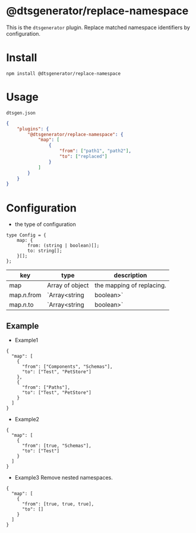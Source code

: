 # @dtsgenerator/replace-namespace

This is the `dtsgenerator` plugin.
Replace matched namespace identifiers by configuration.

# Install

```
npm install @dtsgenerator/replace-namespace
```

# Usage

`dtsgen.json`
```json
{
    "plugins": {
        "@dtsgenerator/replace-namespace": {
            "map": [
                {
                    "from": ["path1", "path2"],
                    "to": ["replaced"]
                }
            ]
        }
    }
}
```

# Configuration

- the type of configuration
```
type Config = {
    map: {
        from: (string | boolean)[];
        to: string[];
    }[];
};
```

| key | type | description |
|-----|------|-------------|
| map | Array of object | the mapping of replacing. |
| map.*n*.from | `Array<string | boolean>` | the definition of from name. if this value is true, it treated as wildcard . |
| map.*n*.to | `Array<string | boolean>` | the definition of to name. |

## Example

- Example1
```
{
  "map": [
    {
      "from": ["Components", "Schemas"],
      "to": ["Test", "PetStore"]
    },
    {
      "from": ["Paths"],
      "to": ["Test", "PetStore"]
    }
  ]
}
```

- Example2
```
{
  "map": [
    {
      "from": [true, "Schemas"],
      "to": ["Test"]
    }
  ]
}
```

- Example3
Remove nested namespaces.

```
{
  "map": [
    {
      "from": [true, true, true],
      "to": []
    }
  ]
}
```
